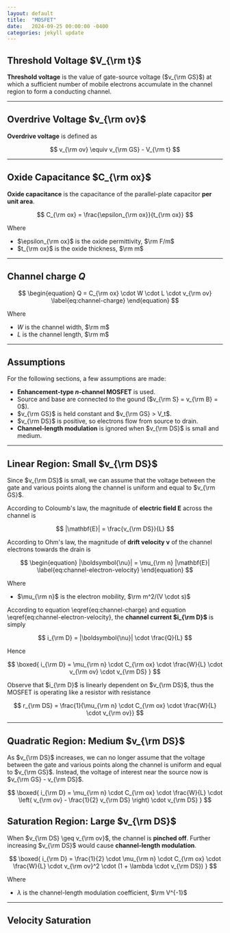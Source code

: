 ```yaml
---
layout: default
title:  "MOSFET"
date:   2024-09-25 00:00:00 -0400
categories: jekyll update
---
```


## Threshold Voltage $V_{\rm t}$

**Threshold voltage** is the value of gate-source voltage ($v_{\rm GS}$) at which a sufficient number of mobile electrons accumulate in the channel region to form a conducting channel.

---

## Overdrive Voltage $v_{\rm ov}$

**Overdrive voltage** is defined as

$$
v_{\rm ov} \equiv v_{\rm GS} - V_{\rm t}
$$

---

## Oxide Capacitance $C_{\rm ox}$

**Oxide capacitance** is the capacitance of the parallel-plate capacitor **per unit area**.

$$
C_{\rm ox} = \frac{\epsilon_{\rm ox}}{t_{\rm ox}}
$$

Where
- $\epsilon_{\rm ox}$ is the oxide permittivity, $\rm F/m$
- $t_{\rm ox}$ is the oxide thickness, $\rm m$

---

## Channel charge $Q$

$$
\begin{equation}
    Q = C_{\rm ox} \cdot W \cdot L \cdot v_{\rm ov}
    \label{eq:channel-charge}
\end{equation}
$$

Where
- $W$ is the channel width, $\rm m$
- $L$ is the channel length, $\rm m$

---

## Assumptions

For the following sections, a few assumptions are made:
- **Enhancement-type *n*-channel MOSFET** is used.
- Source and base are connected to the gound ($v_{\rm S} = v_{\rm B} = 0$).
- $v_{\rm GS}$ is held constant and $v_{\rm GS} > V_t$.
- $v_{\rm DS}$ is positive, so electrons flow from source to drain.
- **Channel-length modulation** is ignored when $v_{\rm DS}$ is small and medium.

---

## Linear Region: Small $v_{\rm DS}$

Since $v_{\rm DS}$ is small, we can assume that the voltage between the gate and various points along the channel is uniform and equal to $v_{\rm GS}$.

According to Coloumb's law, the magnitude of **electric field $\mathbf{E}$** across the channel is

$$
|\mathbf{E}| = \frac{v_{\rm DS}}{L}
$$

According to Ohm's law, the magnitude of **drift velocity $\boldsymbol{\nu}$** of the channel electrons towards the drain is

$$
\begin{equation}
    |\boldsymbol{\nu}| = \mu_{\rm n} |\mathbf{E}|
    \label{eq:channel-electron-velocity}
\end{equation}
$$

Where
- $\mu_{\rm n}$ is the electron mobility, $\rm m^2/(V \cdot s)$

According to equation \eqref{eq:channel-charge} and equation \eqref{eq:channel-electron-velocity}, the **channel current $i_{\rm D}$** is simply

$$
i_{\rm D} = |\boldsymbol{\nu}| \cdot \frac{Q}{L}
$$

Hence

$$
\boxed{
    i_{\rm D} =
    \mu_{\rm n} \cdot 
    C_{\rm ox} \cdot 
    \frac{W}{L} \cdot 
    v_{\rm ov} \cdot 
    v_{\rm DS} 
}
$$
        
Observe that $i_{\rm D}$ is linearly dependent on $v_{\rm DS}$, thus the MOSFET is operating like a resistor with resistance

$$
r_{\rm DS} = \frac{1}{\mu_{\rm n} \cdot C_{\rm ox} \cdot \frac{W}{L} \cdot v_{\rm ov}}
$$

---

## Quadratic Region: Medium $v_{\rm DS}$

As $v_{\rm DS}$ increases, we can no longer assume that the voltage between the gate and various points along the channel is uniform and equal to $v_{\rm GS}$. Instead, the voltage of interest near the source now is $v_{\rm GS} - v_{\rm DS}$.

$$
\boxed{
    i_{\rm D} = 
    \mu_{\rm n} \cdot 
    C_{\rm ox} \cdot 
    \frac{W}{L} \cdot 
    \left( v_{\rm ov} - \frac{1}{2} v_{\rm DS} \right) \cdot 
    v_{\rm DS}
}
$$

## Saturation Region: Large $v_{\rm DS}$
When $v_{\rm DS} \geq v_{\rm ov}$, the channel is **pinched off**. Further increasing $v_{\rm DS}$ would cause **channel-length modulation**.

$$
\boxed{
    i_{\rm D} = 
    \frac{1}{2} \cdot
    \mu_{\rm n} \cdot 
    C_{\rm ox} \cdot 
    \frac{W}{L} \cdot 
    v_{\rm ov}^2 \cdot
    (1 + \lambda \cdot v_{\rm DS})
}
$$

Where
- $\lambda$ is the channel-length modulation coefficient, $\rm V^{-1}$

---

## Velocity Saturation